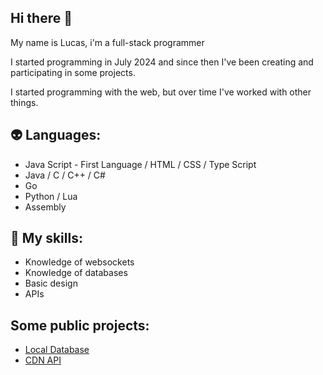 ## Hi there 👋

<p>My name is Lucas, i'm a full-stack programmer</p>

<p>I started programming in July 2024 and since then I've been creating and participating in some projects.</p>

<p>I started programming with the web, but over time I've worked with other things.</p>

## 👽 Languages:
- Java Script - First Language / HTML / CSS / Type Script
- Java / C / C++ / C#
- Go
- Python / Lua
- Assembly

## 🚀 My skills:
- Knowledge of websockets
- Knowledge of databases
- Basic design
- APIs

## Some public projects:
- [Local Database](https://github.com/jerious1337/LocalDatabase)
- [CDN API](https://github.com/jerious1337/cdn-service-api)
